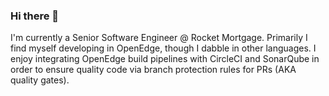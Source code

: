 ### Hi there 👋

<!--
**kenherring/kenherring** is a ✨ _special_ ✨ repository because its `README.md` (this file) appears on your GitHub profile.

Here are some ideas to get you started:

- 🔭 I’m currently working on ...
- 🌱 I’m currently learning ...
- 👯 I’m looking to collaborate on ...
- 🤔 I’m looking for help with ...
- 💬 Ask me about ...
- 📫 How to reach me: ...
- 😄 Pronouns: ...
- ⚡ Fun fact: ...
-->

I'm currently a Senior Software Engineer @ Rocket Mortgage.  Primarily I find myself developing in OpenEdge, though I dabble in other languages.  I enjoy integrating OpenEdge build pipelines with CircleCI and SonarQube in order to ensure quality code via branch protection rules for PRs (AKA quality gates).
